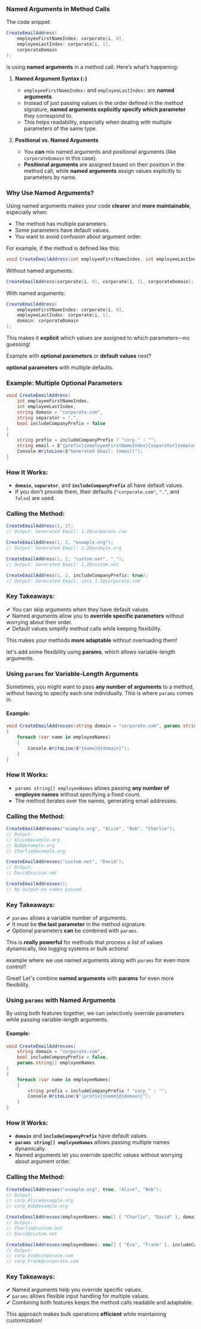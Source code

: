﻿### Named Arguments in Method Calls

The code snippet:

```csharp
CreateEmailAddress(
    employeeFirstNameIndex: corporate[i, 0], 
    employeeLastIndex: corporate[i, 1], 
    corporateDomain
);
```
is using **named arguments** in a method call. Here’s what’s happening:

1. **Named Argument Syntax (`:`)**  
   - `employeeFirstNameIndex:` and `employeeLastIndex:` are **named arguments**.
   - Instead of just passing values in the order defined in the method signature, **named arguments explicitly specify which parameter** they correspond to.
   - This helps readability, especially when dealing with multiple parameters of the same type.

2. **Positional vs. Named Arguments**  
   - You **can** mix named arguments and positional arguments (like `corporateDomain` in this case).  
   - **Positional arguments** are assigned based on their position in the method call, while **named arguments** assign values explicitly to parameters by name.

### Why Use Named Arguments?
Using named arguments makes your code **clearer** and **more maintainable**, especially when:
- The method has multiple parameters.
- Some parameters have default values.
- You want to avoid confusion about argument order.

For example, if the method is defined like this:

```csharp
void CreateEmailAddress(int employeeFirstNameIndex, int employeeLastIndex, string domain) { }
```
Without named arguments:
```csharp
CreateEmailAddress(corporate[i, 0], corporate[i, 1], corporateDomain); // Order matters!
```
With named arguments:

```csharp
CreateEmailAddress(
    employeeFirstNameIndex: corporate[i, 0], 
    employeeLastIndex: corporate[i, 1], 
    domain: corporateDomain
);
```
This makes it **explicit** which values are assigned to which parameters—no guessing!

Example with **optional parameters** or **default values** next? 

**optional parameters** with multiple defaults.

### Example: Multiple Optional Parameters
```csharp
void CreateEmailAddress(
    int employeeFirstNameIndex,
    int employeeLastIndex,
    string domain = "corporate.com",
    string separator = ".",
    bool includeCompanyPrefix = false
)
{
    string prefix = includeCompanyPrefix ? "corp_" : "";
    string email = $"{prefix}{employeeFirstNameIndex}{separator}{employeeLastIndex}@{domain}";
    Console.WriteLine($"Generated Email: {email}");
}
```
### How It Works:
- **`domain`**, **`separator`**, and **`includeCompanyPrefix`** all have default values.
- If you don’t provide them, their defaults (`"corporate.com"`, `"."`, and `false`) are used.

### Calling the Method:
```csharp
CreateEmailAddress(1, 2); 
// Output: Generated Email: 1.2@corporate.com

CreateEmailAddress(1, 2, "example.org"); 
// Output: Generated Email: 1.2@example.org

CreateEmailAddress(1, 2, "custom.net", "_"); 
// Output: Generated Email: 1_2@custom.net

CreateEmailAddress(1, 2, includeCompanyPrefix: true); 
// Output: Generated Email: corp_1.2@corporate.com
```
### Key Takeaways:
✔ You can skip arguments when they have default values.  
✔ Named arguments allow you to **override specific parameters** without worrying about their order.  
✔ Default values simplify method calls while keeping flexibility.

This makes your methods **more adaptable** without overloading them!

let's add some flexibility using **params**, which allows variable-length arguments.

### Using `params` for Variable-Length Arguments

Sometimes, you might want to pass **any number of arguments** to a method, without having to specify each one individually. This is where `params` comes in.

#### Example:
```csharp
void CreateEmailAddresses(string domain = "corporate.com", params string[] employeeNames)
{
    foreach (var name in employeeNames)
    {
        Console.WriteLine($"{name}@{domain}");
    }
}
```
### How It Works:
- `params string[] employeeNames` allows passing **any number of employee names** without specifying a fixed count.
- The method iterates over the names, generating email addresses.

### Calling the Method:
```csharp
CreateEmailAddresses("example.org", "Alice", "Bob", "Charlie");
// Output:
// Alice@example.org
// Bob@example.org
// Charlie@example.org

CreateEmailAddresses("custom.net", "David"); 
// Output:
// David@custom.net

CreateEmailAddresses(); 
// No output—no names passed.
```
### Key Takeaways:
✔ `params` allows a variable number of arguments.  
✔ It must be **the last parameter** in the method signature.  
✔ Optional parameters **can** be combined with `params`.

This is **really powerful** for methods that process a list of values dynamically, like logging systems or bulk actions! 

example where we use named arguments along with `params` for even more control? 

Great! Let's combine **named arguments** with **params** for even more flexibility.

### Using `params` with Named Arguments
By using both features together, we can selectively override parameters while passing variable-length arguments.

#### Example:
```csharp
void CreateEmailAddresses(
    string domain = "corporate.com",
    bool includeCompanyPrefix = false,
    params string[] employeeNames
)
{
    foreach (var name in employeeNames)
    {
        string prefix = includeCompanyPrefix ? "corp_" : "";
        Console.WriteLine($"{prefix}{name}@{domain}");
    }
}
```
### How It Works:
- **`domain`** and **`includeCompanyPrefix`** have default values.
- **`params string[] employeeNames`** allows passing multiple names dynamically.
- Named arguments let you override specific values without worrying about argument order.

### Calling the Method:
```csharp
CreateEmailAddresses("example.org", true, "Alice", "Bob");
// Output:
// corp_Alice@example.org
// corp_Bob@example.org

CreateEmailAddresses(employeeNames: new[] { "Charlie", "David" }, domain: "custom.net");
// Output:
// Charlie@custom.net
// David@custom.net

CreateEmailAddresses(employeeNames: new[] { "Eva", "Frank" }, includeCompanyPrefix: true);
// Output:
// corp_Eva@corporate.com
// corp_Frank@corporate.com
```
### Key Takeaways:
✔ Named arguments help you override specific values.  
✔ `params` allows flexible input handling for multiple values.  
✔ Combining both features keeps the method calls readable and adaptable.

This approach makes bulk operations **efficient** while maintaining customization!

